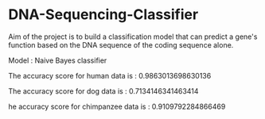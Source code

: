 # DNA-Sequencing-Classifier
Aim of the project is to build a classification model that can predict a gene's function based on the DNA sequence of the coding sequence alone.

Model : Naive Bayes classifier

The accuracy score for human data is :  0.9863013698630136

The accuracy score for dog data is :  0.7134146341463414

he accuracy score for chimpanzee data is :  0.9109792284866469


